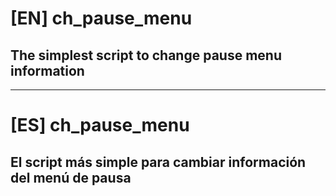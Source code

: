# [EN] ch_pause_menu
## The simplest script to change pause menu information
---
# [ES] ch_pause_menu
## El script más simple para cambiar información del menú de pausa
